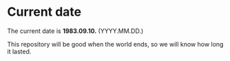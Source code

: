 # Current date

The current date is **1983.09.10.** (YYYY.MM.DD.)

This repository will be good when the world ends, so we will know how long it lasted.